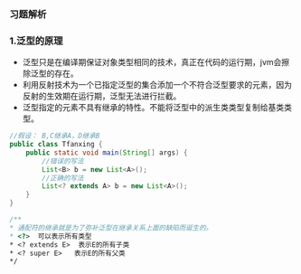 ### 习题解析

### 1.泛型的原理

-  泛型只是在编译期保证对象类型相同的技术，真正在代码的运行期，jvm会擦除泛型的存在。
- 利用反射技术为一个已指定泛型的集合添加一个不符合泛型要求的元素，因为反射的生效期在运行期，泛型无法进行拦截。
- 泛型指定的元素不具有继承的特性。不能将泛型中的派生类类型复制给基类类型。

```java
//假设： B,C继承A，D继承B
public class Tfanxing {
	public static void main(String[] args) {
		//错误的写法
		List<B> b = new List<A>();
		//正确的写法
		List<? extends A> b = new List<A>();
	}
}

/**
* 通配符的继承就是为了弥补泛型在继承关系上面的缺陷而诞生的。
* <?>  可以表示所有类型
* <? extends E>  表示E的所有子类
* <? super E>	表示E的所有父类
*/ 
```

